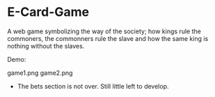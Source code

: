 # E-Card-Game
A web game symbolizing the way of the society; how kings rule the commoners, the commonners rule the slave and how the same king is nothing without the slaves.





Demo:


game1.png
game2.png





- The bets section is not over. Still little left to develop.
